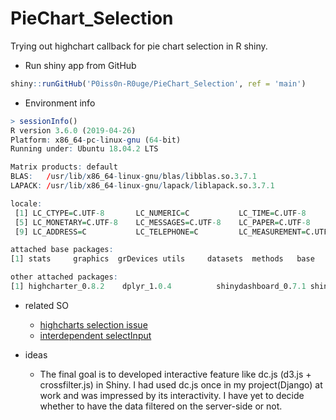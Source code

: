 # PieChart_Selection
Trying out highchart callback for pie chart selection in R shiny.

* Run shiny app from GitHub
```R
shiny::runGitHub('P0iss0n-R0uge/PieChart_Selection', ref = 'main')
```

* Environment info
```R
> sessionInfo()
R version 3.6.0 (2019-04-26)
Platform: x86_64-pc-linux-gnu (64-bit)
Running under: Ubuntu 18.04.2 LTS

Matrix products: default
BLAS:   /usr/lib/x86_64-linux-gnu/blas/libblas.so.3.7.1
LAPACK: /usr/lib/x86_64-linux-gnu/lapack/liblapack.so.3.7.1

locale:
 [1] LC_CTYPE=C.UTF-8       LC_NUMERIC=C           LC_TIME=C.UTF-8        LC_COLLATE=C.UTF-8    
 [5] LC_MONETARY=C.UTF-8    LC_MESSAGES=C.UTF-8    LC_PAPER=C.UTF-8       LC_NAME=C             
 [9] LC_ADDRESS=C           LC_TELEPHONE=C         LC_MEASUREMENT=C.UTF-8 LC_IDENTIFICATION=C   

attached base packages:
[1] stats     graphics  grDevices utils     datasets  methods   base     

other attached packages:
[1] highcharter_0.8.2    dplyr_1.0.4          shinydashboard_0.7.1 shiny_1.3.2          
```
- related SO
  - [highcharts selection issue](https://stackoverflow.com/questions/60190866/event-to-capture-unselect-category)
  - [interdependent selectInput](https://stackoverflow.com/questions/42436998/three-interdependent-selectinput-in-r-shiny-application)

- ideas
  - The final goal is to developed interactive feature like dc.js (d3.js + crossfilter.js) in Shiny. I had used dc.js once in my project(Django) at work and was impressed by its interactivity. I have yet to decide whether to have the data filtered on the server-side or not.

